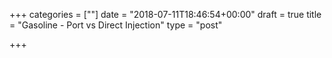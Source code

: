 +++
categories = [""]
date = "2018-07-11T18:46:54+00:00"
draft = true
title = "Gasoline - Port vs Direct Injection"
type = "post"

+++
